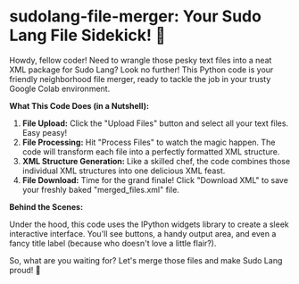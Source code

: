 # sudolang-file-merger: Your Sudo Lang File Sidekick! 🤝

Howdy, fellow coder! Need to wrangle those pesky text files into a neat XML package for Sudo Lang? Look no further! This Python code is your friendly neighborhood file merger, ready to tackle the job in your trusty Google Colab environment.

**What This Code Does (in a Nutshell):**

1. **File Upload:** Click the "Upload Files" button and select all your text files. Easy peasy!
2. **File Processing:** Hit "Process Files" to watch the magic happen. The code will transform each file into a perfectly formatted XML structure.
3. **XML Structure Generation:** Like a skilled chef, the code combines those individual XML structures into one delicious XML feast.
4. **File Download:** Time for the grand finale! Click "Download XML" to save your freshly baked "merged_files.xml" file.

**Behind the Scenes:**

Under the hood, this code uses the IPython widgets library to create a sleek interactive interface. You'll see buttons, a handy output area, and even a fancy title label (because who doesn't love a little flair?).

So, what are you waiting for? Let's merge those files and make Sudo Lang proud! 🚀
